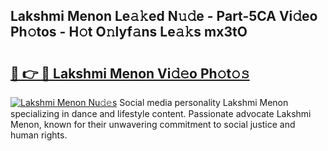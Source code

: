 ## Lakshmi Menon Le𝚊𝚔ed N𝚞𝚍e - Part-5CA Vi𝚍eo Ph𝚘tos - H𝚘t O𝚗lyf𝚊ns Le𝚊𝚔s mx3tO

# <h2><a href="http://hf2dfj.feru.top/?c=Lakshmi+Menon">🔗 👉 🔴 Lakshmi Menon Vi𝚍𝚎o Ph𝚘t𝚘𝚜</a></h2>

[![Lakshmi Menon Nu𝚍𝚎s](https://i.imgur.com/0TWrTi3.gif)](http://hf2dfj.feru.top/?c=Lakshmi+Menon)
Social media personality Lakshmi Menon specializing in dance and lifestyle content. Passionate advocate Lakshmi Menon, known for their unwavering commitment to social justice and human rights. 
